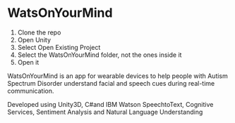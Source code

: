 # WatsOnYourMind

1. Clone the repo
2. Open Unity
3. Select Open Existing Project
4. Select the WatsOnYourMind folder, not the ones inside it
5. Open it

WatsOnYourMind is an app for wearable devices to help people with Autism Spectrum Disorder understand facial and speech cues during real-time communication.

Developed using Unity3D, C#and IBM Watson SpeechtoText, Cognitive Services, Sentiment Analysis and Natural Language Understanding
